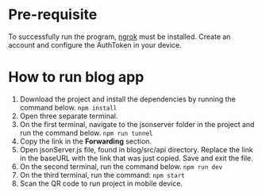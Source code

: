 # Pre-requisite
To successfully run the program, [ngrok](https://ngrok.com/download) must be installed. 
Create an account and configure the AuthToken in your device.

# How to run blog app
1. Download the project and install the dependencies by running the command below.
   ``` npm install ```
2. Open three separate terminal.
3. On the first terminal, navigate to the jsonserver folder in the project and run the command below.
   ``` npm run tunnel ```
5. Copy the link in the **Forwarding** section.
6. Open jsonServer.js file, found in blog/src/api directory.
   Replace the link in the baseURL with the link that was just copied.
   Save and exit the file.
8. On the second terminal, run the command below.
  ``` npm run dev ```
9. On the third terminal, run the command:
  ``` npm start ```
10. Scan the QR code to run project in mobile device. 
